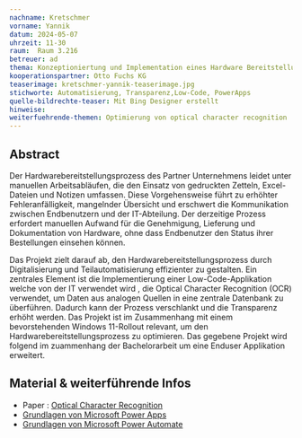 ```yaml
---
nachname: Kretschmer   
vorname: Yannik 
datum: 2024-05-07
uhrzeit: 11-30
raum:  Raum 3.216
betreuer: ad
thema: Konzeptioniertung und Implementation eines Hardware Bereitstellungsprozesses auf Low Code Basis
kooperationspartner: Otto Fuchs KG
teaserimage: kretschmer-yannik-teaserimage.jpg
stichworte: Automatisierung, Transparenz,Low-Code, PowerApps 
quelle-bildrechte-teaser: Mit Bing Designer erstellt 
hinweise:
weiterfuehrende-themen: Optimierung von optical character recognition | Vergleiche unterschiedlicher Low Code Plattformen | 
---
```


## Abstract

Der Hardwarebereitstellungsprozess des Partner Unternehmens leidet unter manuellen Arbeitsabläufen, die den Einsatz von gedruckten Zetteln, Excel-Dateien und Notizen umfassen. Diese Vorgehensweise führt zu erhöhter Fehleranfälligkeit, mangelnder Übersicht und erschwert die Kommunikation zwischen Endbenutzern und der IT-Abteilung. Der derzeitige Prozess erfordert manuellen Aufwand für die Genehmigung, Lieferung und Dokumentation von Hardware, ohne dass Endbenutzer den Status ihrer Bestellungen einsehen können.

Das Projekt zielt darauf ab, den Hardwarebereitstellungsprozess durch Digitalisierung und Teilautomatisierung effizienter zu gestalten. Ein zentrales Element ist die Implementierung einer Low-Code-Applikation welche von der IT verwendet wird , die Optical Character Recognition (OCR) verwendet, um Daten aus analogen Quellen in eine zentrale Datenbank zu überführen. Dadurch kann der Prozess verschlankt und die Transparenz erhöht werden.
 Das Projekt ist im Zusammenhang mit einem bevorstehenden Windows 11-Rollout relevant, um den Hardwarebereitstellungsprozess zu optimieren. Das gegebene Projekt wird folgend im zuammenhang der Bachelorarbeit um eine Enduser
 Applikation erweitert.

## Material & weiterführende Infos

 - Paper : [Optical Character Recognition](https://citeseerx.ist.psu.edu/document?repid=rep1&type=pdf&doi=6a4b4f04d5ce3c3592832eb40c23cc8fc5a9131e)
 - [Grundlagen von Microsoft Power Apps](https://learn.microsoft.com/de-de/power-apps/)
 - [Grundlagen von Microsoft Power Automate](https://learn.microsoft.com/de-de/power-automate/)
 